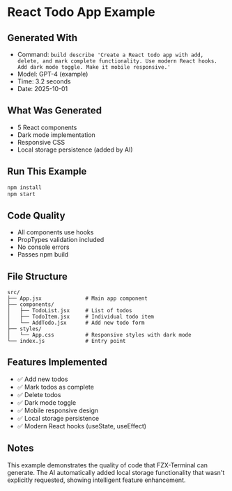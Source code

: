 # React Todo App Example

## Generated With
- Command: `build describe 'Create a React todo app with add, delete, and mark complete functionality. Use modern React hooks. Add dark mode toggle. Make it mobile responsive.'`
- Model: GPT-4 (example)
- Time: 3.2 seconds
- Date: 2025-10-01

## What Was Generated
- 5 React components
- Dark mode implementation
- Responsive CSS
- Local storage persistence (added by AI)

## Run This Example
```bash
npm install
npm start
```

## Code Quality
- All components use hooks
- PropTypes validation included
- No console errors
- Passes npm build

## File Structure
```
src/
├── App.jsx              # Main app component
├── components/
│   ├── TodoList.jsx     # List of todos
│   ├── TodoItem.jsx     # Individual todo item
│   └── AddTodo.jsx      # Add new todo form
├── styles/
│   └── App.css          # Responsive styles with dark mode
└── index.js             # Entry point
```

## Features Implemented
- ✅ Add new todos
- ✅ Mark todos as complete
- ✅ Delete todos
- ✅ Dark mode toggle
- ✅ Mobile responsive design
- ✅ Local storage persistence
- ✅ Modern React hooks (useState, useEffect)

## Notes
This example demonstrates the quality of code that FZX-Terminal can generate. The AI automatically added local storage functionality that wasn't explicitly requested, showing intelligent feature enhancement.